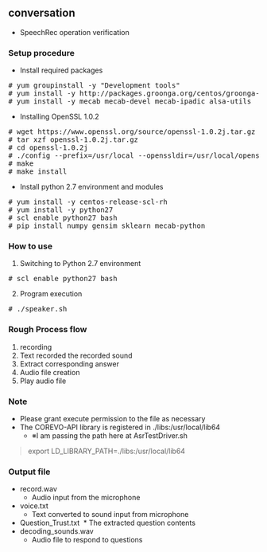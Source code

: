 ## conversation

* SpeechRec operation verification

### Setup procedure

* Install required packages
<pre>
# yum groupinstall -y "Development tools"
# yum install -y http://packages.groonga.org/centos/groonga-release-1.1.0-1.noarch.rpm
# yum install -y mecab mecab-devel mecab-ipadic alsa-utils
</pre>
* Installing OpenSSL 1.0.2
<pre>
# wget https://www.openssl.org/source/openssl-1.0.2j.tar.gz
# tar xzf openssl-1.0.2j.tar.gz
# cd openssl-1.0.2j
# ./config --prefix=/usr/local --openssldir=/usr/local/openssl shared
# make
# make install
</pre>
* Install python 2.7 environment and modules
<pre>
# yum install -y centos-release-scl-rh
# yum install -y python27
# scl enable python27 bash
# pip install numpy gensim sklearn mecab-python
</pre>

### How to use

1. Switching to Python 2.7 environment
<pre>
# scl enable python27 bash
</pre>
2. Program execution
<pre>
# ./speaker.sh
</pre>

### Rough Process flow

1. recording
2. Text recorded the recorded sound
3. Extract corresponding answer
4. Audio file creation
5. Play audio file

### Note
* Please grant execute permission to the file as necessary 
* The COREVO-API library is registered in ./libs:/usr/local/lib64
  * ※I am passing the path here at AsrTestDriver.sh
> export LD_LIBRARY_PATH=./libs:/usr/local/lib64

### Output file
* record.wav
  * Audio input from the microphone
* voice.txt
  * Text converted to sound input from microphone
* Question_Trust.txt
  * The extracted question contents
* decoding_sounds.wav
  * Audio file to respond to questions

